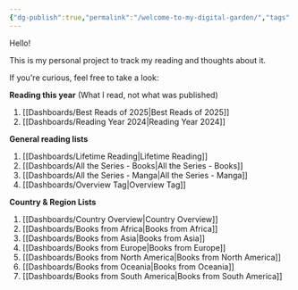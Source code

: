 ```yaml
---
{"dg-publish":true,"permalink":"/welcome-to-my-digital-garden/","tags":["gardenEntry"]}
---
```


Hello!

This is my personal project to track my reading and thoughts about it. 

If you're curious, feel free to take a look:

**Reading this year** 
(What I read, not what was published)

1. [[Dashboards/Best Reads of 2025\|Best Reads of 2025]]
2. [[Dashboards/Reading Year 2024\|Reading Year 2024]]

**General reading lists**

1. [[Dashboards/Lifetime Reading\|Lifetime Reading]]
2. [[Dashboards/All the Series - Books\|All the Series - Books]]
3. [[Dashboards/All the Series - Manga\|All the Series - Manga]]
4. [[Dashboards/Overview Tag\|Overview Tag]]

**Country & Region Lists**

1. [[Dashboards/Country Overview\|Country Overview]]
2. [[Dashboards/Books from Africa\|Books from Africa]]
3. [[Dashboards/Books from Asia\|Books from Asia]]
4. [[Dashboards/Books from Europe\|Books from Europe]]
5. [[Dashboards/Books from North America\|Books from North America]]
6. [[Dashboards/Books from Oceania\|Books from Oceania]]
7. [[Dashboards/Books from South America\|Books from South America]]
